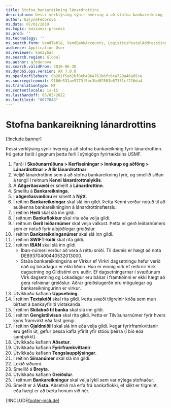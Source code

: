 ```yaml
---
title: Stofna bankareikning lánardrottins
description: Þessi verklýsing sýnir hvernig á að stofna bankareikning fyrir lánardrottinn.
author: GalynaFedorova
ms.date: 07/01/2019
ms.topic: business-process
ms.prod: ''
ms.technology: ''
ms.search.form: VendTable, VendBankAccounts, LogisticsPostalAddressSingle
audience: Application User
ms.reviewer: kamaybac
ms.search.region: Global
ms.author: gfedorova
ms.search.validFrom: 2016-06-30
ms.dyn365.ops.version: AX 7.0.0
ms.openlocfilehash: 0b201f5eb2bf8eb496a761b6fc6ca729a46a85ce
ms.sourcegitcommit: 9166e531ae5773f5bc3bd02501b67331cf216da4
ms.translationtype: MT
ms.contentlocale: is-IS
ms.lasthandoff: 05/03/2022
ms.locfileid: "8677843"
---
```

# <a name="create-a-vendor-bank-account"></a>Stofna bankareikning lánardrottins

[!include [banner](../../includes/banner.md)]

Þessi verklýsing sýnir hvernig á að stofna bankareikning fyrir lánardrottinn. Þú getur farið í gegnum þetta ferli í sýnigögn fyrirtækisins USMF.

1. Farði í **Skoðunarrúðuna > Kerfiseiningar > Innkaup og aðföng > Lánardrottnar > Allir lánardrottnar**.
2. Veljið lánardrottinn sem á að stofna bankareikning fyrir, og smellið síðan á tengil í reitnum **Kenni lánardrottnalykils**.
3. Á **Aðgerðasvæði** er smellt á **Lánardrottinn**.
4. Smelltu á **Bankareikninga**.
5. Í **aðgerðasvæðinu** er smellt á **Nýtt**.
6. Í reitinn **Bankareikningar** skal slá inn gildi. Þetta Kenni verður notuð til að auðkenna bankareikninginn á lánardrottinsfærslu.  
7. Í reitinn **Heiti** skal slá inn gildi.
8. Í reitnum **Bankaflokkur** skal rita eða velja gildi.
9. Í reitnum **Gerð leiðarnúmer** skal velja valkost. Þetta er gerð leiðarnúmers sem er notuð fyrir alþjóðlegar greiðslur.  
10. Í reitinn **Bankareikningsnúmer** skal slá inn gildi.
11. Í reitinn **SWIFT-kóði** skal rita gildi.
12. Í reitinn **IBAN** skal slá inn gildi.
    - Iban-númeri verður að vera á réttu sniði. Til dæmis er hægt að nota DE89370400440532013000.  
    - Staða bankareikningsins er Virkur ef Virkri dagsetningu hefur verið náð og lokadagur er ekki liðinn. Hún er einnig virk ef reitirnir Virk dagsetning og Gildistími eru auðir. Ef dagsetningarnar í svæðunum Virk dagsetning og Lokadagur eru báðar í framtíðinni er ekki hægt að gera rafrænar greiðslur. Aðrar greiðslugerðir eru mögulegar og bankareikningurinn er virkur.  
13. Útvíkkaðu kaflann **Uppsetning**.
14. Í reitinn **Textakóði** skal rita gildi. Þetta svæði tilgreinir kóða sem mun birtast á bankayfirliti viðtakanda.  
15. Í reitinn **Skilaboð til banka** skal slá inn gildi.
16. Í reitinn **Gengistilvísun** skal rita gildi. Þetta er Tilvísunarnúmer fyrir hvers kyns framvirkt eða fast gengi.
17. Í reitinn **Gjaldmiðill** skal slá inn eða velja gildi. Þegar fyrirframkvittanir eru gefin út, gefur þessa kafla yfirlit yfir stöðu þeirra (í bið eða samþykkt).  
18. Útvíkkaðu kaflann **Aðsetur**.
19. Útvíkkaðu kaflann **Fyrirframkvittanir**.
20. Útvíkkaðu kaflann **Tengslaupplýsingar**.
21. Í reitinn **Símanúmer** skal slá inn gildi.
22. Lokið síðunni.
23. Smellið á **Breyta**.
24. Útvíkkaðu kaflann **Greiðslur**.
25. Í reitnum **Bankareikningur** skal velja lykil sem var nýlega stofnaður.
26. Smellt er á **Vista**. Aðsetrið má erfa frá bankaflokki, ef slíkt er tilgreint, eða hægt er að bæta honum við hér.  



[!INCLUDE[footer-include](../../../includes/footer-banner.md)]